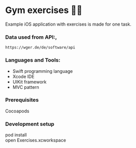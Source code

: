 # Gym exercises 🏋🏻
Example iOS application with exercises is made for one task.

### Data used from API:,
`https://wger.de/de/software/api`

<h3 align="left">Languages and Tools:</h3>

* Swift programming language
* Xcode IDE
* UIKit framework
* MVC pattern

### Prerequisites
Cocoapods

### Development setup
pod install <br>
open Exercises.xcworkspace
